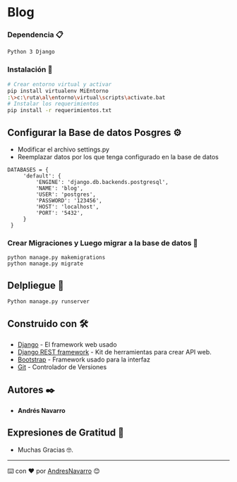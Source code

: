 
# Blog



### Dependencia 📋
```
Python 3 Django

```

### Instalación 🔧

```bash
# Crear entorno virtual y activar
pip install virtualenv MiEntorno
:\>c:\ruta\al\entorno\virtual\scripts\activate.bat
# Instalar los requerimientos
pip install -r requerimientos.txt

```

## Configurar la Base de datos Posgres ⚙️
- Modificar el archivo settings.py 
- Reemplazar datos por los que tenga configurado en la base de datos
```
DATABASES = {
     'default': {
         'ENGINE': 'django.db.backends.postgresql',
         'NAME': 'blog',
         'USER': 'postgres',
         'PASSWORD': '123456',
         'HOST': 'localhost',
         'PORT': '5432',
     }
 }

```

### Crear Migraciones y Luego migrar a la base de datos 🔩

```
python manage.py makemigrations
python manage.py migrate
```


##  Delpliegue 🚀

```
Python manage.py runserver 
```


## Construido con 🛠️

* [Django](https://docs.djangoproject.com/en/2.2/) -  El framework web usado
* [Django REST framework](https://www.django-rest-framework.org/) - Kit de herramientas para crear API web.
* [Bootstrap](https://getbootstrap.com/) - Framework usado para la interfaz
* [Git](https://getbootstrap.com/) - Controlador de Versiones



## Autores ✒️
* **Andrés Navarro** 

## Expresiones de Gratitud 🎁

* Muchas Gracias 🤓.
---
⌨️ con ❤️ por [AndresNavarro](https://github.com/andreesnavarroo) 😊
